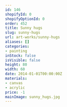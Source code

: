 ```yaml
---
id: 146
shopifyId: 0
shopifyOptionId: 0
order: 452
title: Sunny hugs
slug: sunny-hugs
url: art-works/sunny-hugs
aliases: []
categories:
- painting
inStock: false
isVisible: false
height: 80
width: 60
date: 2014-01-01T00:00:00Z
materials:
- canvas
- acrylic
price: -1
mainImage: sunny_hugs.jpg
---
```


